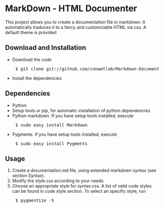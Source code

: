 MarkDown - HTML Documenter
==========================
This project allows you to create a documentation file in markdown. It automatically traduces it to a fancy and customizable HTML via css. A default theme is provided


Download and Installation
-------------------------

* Download the code
<pre>
    $ git clone git://github.com/conwetlab/Markdown-Documentation.git
</pre>
* Install the dependencies

Dependencies
------------

* Python
* Setup tools or pip, for automatic installation of python dependencies
* Python markdown. If you have setup tools installed, execute
<pre>
    $ sudo easy_install Markdown
</pre>
* Pygments. If you have setup tools installed, execute
<pre>
    $ sudo easy_install Pygments
</pre>

Usage
-----
1. Create a documentation.md file, using extended markdown syntax (see section Syntax).
2. Modify the style.css according to your needs
3. Choose an appropriate style for syntax.css. A list of valid code styles can be found in code style section. To select an specific style, run
<pre>
    $ pygmentize -S <style> -f html > syntax.css
</pre>
4. Add the installation directory to the PYTHONPATH
<pre>
    $ export PYTHONPATH=.
</pre>
5. Run
<pre>
    $ make
</pre>
5. A documentation.html file will be created

Valid Syntax
------------
* [Standard Markdown](http://daringfireball.net/projects/markdown/syntax)
* Automatic table of contents
<pre>
    [TOC]
</pre>
* Definition lists:
<pre>
    Item 1
    :   Definition1
    Item 2
    :   Definition2
</pre>
* Images with captions:
<pre>
    !![Image Caption]\[Image Number\]\(http://imageurl.org/image.png\)
</pre>
Available Code styles
---------------------
For more information about the available code styles, go to [Pygments homepage](http://pygments.org/)

* nokai
* manny
* perldoc
* borland
* colorful
* default
* murphy
* vs
* trac
* tango
* fruity
* autumn
* bw
* emacs
* vim
* pastie
* friendly
* native

